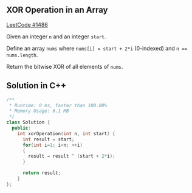 ## XOR Operation in an Array

[LeetCode #1486](https://leetcode.com/problems/xor-operation-in-an-array/)

Given an integer `n` and an integer `start`.

Define an array `nums` where `nums[i] = start + 2*i` (0-indexed) and `n == nums.length`.

Return the bitwise XOR of all elements of `nums`.

## Solution in C++

```cpp
/**
 * Runtime: 0 ms, faster than 100.00%
 * Memory Usage: 6.1 MB
 */
class Solution {
  public:
    int xorOperation(int n, int start) {
      int result = start;
      for(int i=1; i<n; ++i) 
      {
        result = result ^ (start + 2*i);
      }

      return result;
    }
};
```